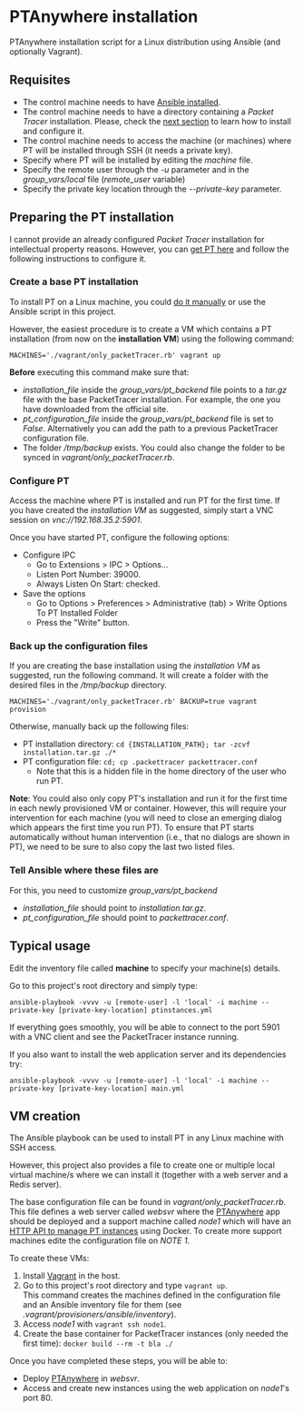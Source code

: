 # PTAnywhere installation

PTAnywhere installation script for a Linux distribution using Ansible (and optionally Vagrant).

## Requisites

 * The control machine needs to have [Ansible installed](http://www.ansible.com).
 * The control machine needs to have a directory containing a _Packet Tracer_ installation. Please, check the [next section](#preparing-pt-installation) to learn how to install and configure it.
 * The control machine needs to access the machine (or machines) where PT will be installed through SSH (it needs a private key).
  * Specify where PT will be installed by editing the _machine_ file. 
  * Specify the remote user through the _-u_ parameter and in the _group\_vars/local_ file (_remote\_user_ variable)
  * Specify the private key location through the _--private-key_ parameter.

##  <a name="preparing-pt-installation">Preparing the PT installation</a>

I cannot provide an already configured _Packet Tracer_ installation for intellectual property reasons.
However, you can [get PT here](https://www.netacad.com/about-networking-academy/packet-tracer) and follow the following instructions to configure it.


### Create a base PT installation

To install PT on a Linux machine, you could [do it manually](https://www.youtube.com/watch?v=7A2rIcwl_co) or use the Ansible script in this project.

However, the easiest procedure is to create a VM which contains a PT installation (from now on the __installation VM__) using the following command:

    MACHINES='./vagrant/only_packetTracer.rb' vagrant up


__Before__ executing this command make sure that:

 * _installation\_file_ inside the _group\_vars/pt\_backend_ file points to a _tar.gz_ file with the base PacketTracer installation. For example, the one you have downloaded from the official site.
 * _pt\_configuration\_file_ inside the _group\_vars/pt\_backend_ file is set to _False_. Alternatively you can add the path to a previous PacketTracer configuration file.
 * The folder _/tmp/backup_ exists. You could also change the folder to be synced in _vagrant/only\_packetTracer.rb_.


### Configure PT

Access the machine where PT is installed and run PT for the first time.
If you have created the _installation VM_ as suggested, simply start a VNC session on _vnc://192.168.35.2:5901_.

Once you have started PT, configure the following options:
 * Configure IPC
   * Go to Extensions > IPC > Options...
   * Listen Port Number: 39000.
   * Always Listen On Start: checked.
 * Save the options
   * Go to Options > Preferences > Administrative (tab) > Write Options To PT Installed Folder
   * Press the "Write" button.


### Back up the configuration files

If you are creating the base installation using the _installation VM_ as suggested, run the following command.
It will create a folder with the desired files in the _/tmp/backup_ directory.

    MACHINES='./vagrant/only_packetTracer.rb' BACKUP=true vagrant provision


Otherwise, manually back up the following files:

 * PT installation directory: ```cd {INSTALLATION_PATH}; tar -zcvf installation.tar.gz ./*```
 * PT configuration file: ```cd; cp .packettracer packettracer.conf```
   * Note that this is a hidden file in the home directory of the user who run PT.

__Note__: You could also only copy PT's installation and run it for the first time in each newly provisioned VM or container.
However, this will require your intervention for each machine (you will need to close an emerging dialog which appears the first time you run PT).
To ensure that PT starts automatically without human intervention (i.e., that no dialogs are shown in PT), we need to be sure to also copy the last two listed files.


### Tell Ansible where these files are

For this, you need to customize _group\_vars/pt\_backend_ 

 * _installation\_file_ should point to _installation.tar.gz_.
 * _pt\_configuration\_file_ should point to _packettracer.conf_.


## Typical usage

Edit the inventory file called __machine__ to specify your machine(s) details.

Go to this project's root directory and simply type:

    ansible-playbook -vvvv -u [remote-user] -l 'local' -i machine --private-key [private-key-location] ptinstances.yml

If everything goes smoothly, you will be able to connect to the port 5901 with a VNC client and see the PacketTracer instance running.

If you also want to install the web application server and its dependencies try:

    ansible-playbook -vvvv -u [remote-user] -l 'local' -i machine --private-key [private-key-location] main.yml

## VM creation

The Ansible playbook can be used to install PT in any Linux machine with SSH access.

However, this project also provides a file to create one or multiple local virtual machine/s where we can install it (together with a web server and a Redis server).

The base configuration file can be found in _vagrant/only_packetTracer.rb_.
This file defines a web server called _websvr_ where the [PTAnywhere](https://github.com/gomezgoiri/ptAnywhere) app should be deployed and a support machine called _node1_ which will have an [HTTP API to manage PT instances](https://github.com/gomezgoiri/pt-instances-management) using Docker.
To create more support machines edite the configuration file on _NOTE 1_.


To create these VMs:
 1. Install [Vagrant](https://www.vagrantup.com/) in the host.
 2. Go to this project's root directory and type ```vagrant up```. <br />
    This command creates the machines defined in the configuration file and an Ansible inventory file for them (see _.vagrant/provisioners/ansible/inventory_).
 3. Access _node1_ with ```vagrant ssh node1```.
 4. Create the base container for PacketTracer instances (only needed the first time): ```docker build --rm -t bla ./```

Once you have completed these steps, you will be able to:
 * Deploy [PTAnywhere](https://github.com/gomezgoiri/ptAnywhere) in _websvr_.
 * Access and create new instances using the web application on _node1_'s port 80.
